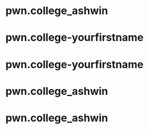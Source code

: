 # pwn.college_ashwin
# pwn.college-yourfirstname
# pwn.college-yourfirstname
# pwn.college_ashwin
# pwn.college_ashwin
